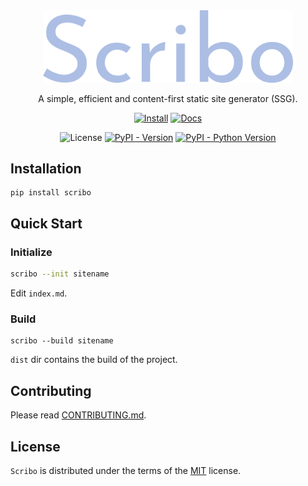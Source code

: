 <div align="center">
    <a href="#"><img width="400" src="./docs/assets/static/scribo.png" alt="Scribo logo"></a>
</div>

<p align="center">
A simple, efficient and content-first static site generator (SSG). 
</p>


<div align="center">

[![Install](https://img.shields.io/badge/Install-blue)](https://github.com/sujaudd1n/scribo/tree/main?tab=readme-ov-file#installation)
[![Docs](https://img.shields.io/badge/Docs-blue)](https://scribo-docs.netlify.app)

</div>


<div align="center">

![License](https://img.shields.io/badge/License-MIT-green)
[![PyPI - Version](https://img.shields.io/pypi/v/scribo.svg)](https://pypi.org/project/scribo)
[![PyPI - Python Version](https://img.shields.io/pypi/pyversions/scribo.svg)](https://pypi.org/project/scribo)
    
</div>

## Installation

```console
pip install scribo
```

## Quick Start

### Initialize

```bash
scribo --init sitename
```

Edit `index.md`.

### Build

```console
scribo --build sitename
```

`dist` dir contains the build of the project.


## Contributing

Please read [CONTRIBUTING.md](./CONTRIBUTING.md).

## License

`Scribo` is distributed under the terms of the [MIT](./LICENSE) license.
